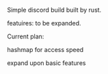 Simple discord build built by rust.

featuires: to be expanded.


Current plan:

hashmap for access speed

expand upon basic features
